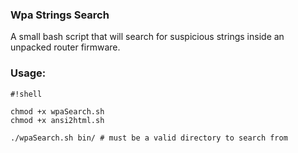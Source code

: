 ### Wpa Strings Search ###

A small bash script that will search for suspicious strings inside an unpacked router firmware.

### Usage: ###


```
#!shell

chmod +x wpaSearch.sh
chmod +x ansi2html.sh

./wpaSearch.sh bin/ # must be a valid directory to search from
```